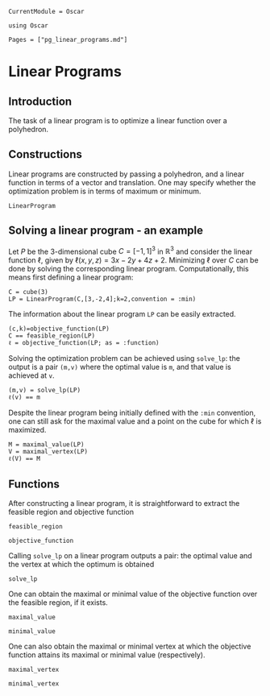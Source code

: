 ```@meta
CurrentModule = Oscar
```

```@setup oscar
using Oscar
```

```@contents
Pages = ["pg_linear_programs.md"]
```

# Linear Programs


## Introduction

The task of a linear program is to optimize a linear function over a polyhedron.



## Constructions

Linear programs are constructed by passing a polyhedron, and a linear function in terms of a vector and translation. One may specify whether the optimization problem is in terms of maximum or minimum.

```@docs
LinearProgram
```

## Solving a linear program - an example
Let $P$ be the $3$-dimensional cube $C=[-1,1]^3$ in $\mathbb{R}^3$ and consider the linear function $\ell$, given by $\ell(x,y,z) = 3x-2y+4z+2$. Minimizing $\ell$ over $C$ can be done by solving the corresponding linear program. Computationally, this means first defining a linear program:

```@repl oscar
C = cube(3)
LP = LinearProgram(C,[3,-2,4];k=2,convention = :min)
```

The information about the linear program `LP` can be easily extracted.

```@repl oscar
(c,k)=objective_function(LP)
C == feasible_region(LP)
ℓ = objective_function(LP; as = :function)
```

Solving the optimization problem can be achieved using `solve_lp`: the output is a pair `(m,v)` where the optimal value is `m`, and that value is achieved at `v`.

```@repl oscar
(m,v) = solve_lp(LP)
ℓ(v) == m
```

Despite the linear program being initially defined with the `:min` convention, one can still ask for the maximal value and a point on the cube for which $\ell$ is maximized.

```@repl oscar
M = maximal_value(LP)
V = maximal_vertex(LP)
ℓ(V) == M
```


## Functions

After constructing a linear program, it is straightforward to extract the feasible region and objective function

```@docs
feasible_region
```

```@docs
objective_function
```

Calling `solve_lp` on a linear program outputs a pair: the optimal value and the vertex at which the optimum is obtained

```@docs
solve_lp
```

One can obtain the maximal or minimal value of the objective function over the feasible region, if it exists.

```@docs
maximal_value
```
```@docs
minimal_value
```

One can also obtain the maximal or minimal vertex at which the objective function attains its maximal or minimal value (respectively).

```@docs
maximal_vertex
```

```@docs
minimal_vertex
```
